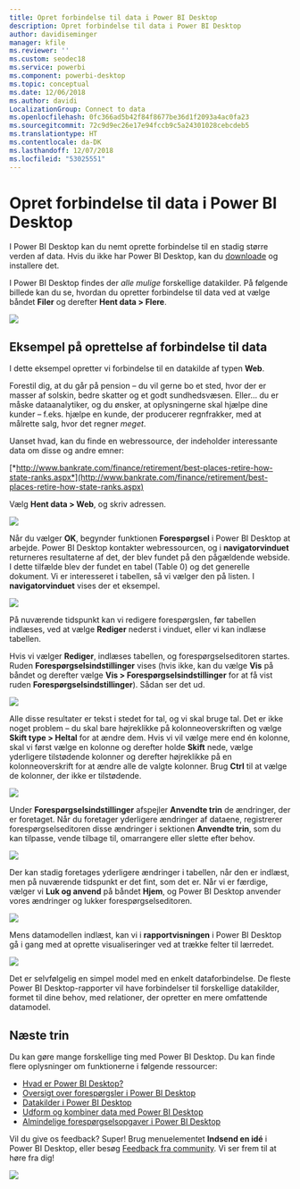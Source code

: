 ```yaml
---
title: Opret forbindelse til data i Power BI Desktop
description: Opret forbindelse til data i Power BI Desktop
author: davidiseminger
manager: kfile
ms.reviewer: ''
ms.custom: seodec18
ms.service: powerbi
ms.component: powerbi-desktop
ms.topic: conceptual
ms.date: 12/06/2018
ms.author: davidi
LocalizationGroup: Connect to data
ms.openlocfilehash: 0fc366ad5b42f84f8677be36d1f2093a4ac0fa23
ms.sourcegitcommit: 72c9d9ec26e17e94fccb9c5a24301028cebcdeb5
ms.translationtype: HT
ms.contentlocale: da-DK
ms.lasthandoff: 12/07/2018
ms.locfileid: "53025551"
---
```

# <a name="connect-to-data-in-power-bi-desktop"></a>Opret forbindelse til data i Power BI Desktop
I Power BI Desktop kan du nemt oprette forbindelse til en stadig større verden af data. Hvis du ikke har Power BI Desktop, kan du [downloade](http://go.microsoft.com/fwlink/?LinkID=521662) og installere det.

I Power BI Desktop findes der *alle mulige* forskellige datakilder. På følgende billede kan du se, hvordan du opretter forbindelse til data ved at vælge båndet **Filer** og derefter **Hent data \> Flere**.

![](media/desktop-connect-to-data/getdatavid_smallv2.gif)

## <a name="example-of-connecting-to-data"></a>Eksempel på oprettelse af forbindelse til data
I dette eksempel opretter vi forbindelse til en datakilde af typen **Web**.

Forestil dig, at du går på pension – du vil gerne bo et sted, hvor der er masser af solskin, bedre skatter og et godt sundhedsvæsen. Eller… du er måske dataanalytiker, og du ønsker, at oplysningerne skal hjælpe dine kunder – f.eks. hjælpe en kunde, der producerer regnfrakker, med at målrette salg, hvor det regner *meget*.

Uanset hvad, kan du finde en webressource, der indeholder interessante data om disse og andre emner:

[*http://www.bankrate.com/finance/retirement/best-places-retire-how-state-ranks.aspx*](http://www.bankrate.com/finance/retirement/best-places-retire-how-state-ranks.aspx)

Vælg **Hent data \> Web**, og skriv adressen.

![](media/desktop-connect-to-data/connecttodata_3.png)

Når du vælger **OK**, begynder funktionen **Forespørgsel** i Power BI Desktop at arbejde. Power BI Desktop kontakter webressourcen, og i **navigatorvinduet** returneres resultaterne af det, der blev fundet på den pågældende webside. I dette tilfælde blev der fundet en tabel (Table 0) og det generelle dokument. Vi er interesseret i tabellen, så vi vælger den på listen. I **navigatorvinduet** vises der et eksempel.

![](media/desktop-connect-to-data/datasources_fromnavigatordialog.png)

På nuværende tidspunkt kan vi redigere forespørgslen, før tabellen indlæses, ved at vælge **Rediger** nederst i vinduet, eller vi kan indlæse tabellen.

Hvis vi vælger **Rediger**, indlæses tabellen, og forespørgselseditoren startes. Ruden **Forespørgselsindstillinger** vises (hvis ikke, kan du vælge **Vis** på båndet og derefter vælge **Vis \> Forespørgselsindstillinger** for at få vist ruden **Forespørgselsindstillinger**). Sådan ser det ud.

![](media/desktop-connect-to-data/designer_gsg_editquery.png)

Alle disse resultater er tekst i stedet for tal, og vi skal bruge tal. Det er ikke noget problem – du skal bare højreklikke på kolonneoverskriften og vælge **Skift type \> Heltal** for at ændre dem. Hvis vi vil vælge mere end én kolonne, skal vi først vælge en kolonne og derefter holde **Skift** nede, vælge yderligere tilstødende kolonner og derefter højreklikke på en kolonneoverskrift for at ændre alle de valgte kolonner. Brug **Ctrl** til at vælge de kolonner, der ikke er tilstødende.

![](media/desktop-connect-to-data/designer_gsg_changedatatype.png)

Under **Forespørgselsindstillinger** afspejler **Anvendte trin** de ændringer, der er foretaget. Når du foretager yderligere ændringer af dataene, registrerer forespørgselseditoren disse ændringer i sektionen **Anvendte trin**, som du kan tilpasse, vende tilbage til, omarrangere eller slette efter behov.

![](media/desktop-connect-to-data/designer_gsg_appliedsteps_changedtype.png)

Der kan stadig foretages yderligere ændringer i tabellen, når den er indlæst, men på nuværende tidspunkt er det fint, som det er. Når vi er færdige, vælger vi **Luk og anvend** på båndet **Hjem**, og Power BI Desktop anvender vores ændringer og lukker forespørgselseditoren.

![](media/desktop-connect-to-data/connecttodata_closenload.png)

Mens datamodellen indlæst, kan vi i **rapportvisningen** i Power BI Desktop gå i gang med at oprette visualiseringer ved at trække felter til lærredet.

![](media/desktop-connect-to-data/connecttodata_dragontoreportview.png)

Det er selvfølgelig en simpel model med en enkelt dataforbindelse. De fleste Power BI Desktop-rapporter vil have forbindelser til forskellige datakilder, formet til dine behov, med relationer, der opretter en mere omfattende datamodel. 

## <a name="next-steps"></a>Næste trin
Du kan gøre mange forskellige ting med Power BI Desktop. Du kan finde flere oplysninger om funktionerne i følgende ressourcer:

* [Hvad er Power BI Desktop?](desktop-what-is-desktop.md)
* [Oversigt over forespørgsler i Power BI Desktop](desktop-query-overview.md)
* [Datakilder i Power BI Desktop](desktop-data-sources.md)
* [Udform og kombiner data med Power BI Desktop](desktop-shape-and-combine-data.md)
* [Almindelige forespørgselsopgaver i Power BI Desktop](desktop-common-query-tasks.md)   

Vil du give os feedback? Super! Brug menuelementet **Indsend en idé** i Power BI Desktop, eller besøg [Feedback fra community](http://community.powerbi.com/t5/Community-Feedback/bd-p/community-feedback). Vi ser frem til at høre fra dig!

![](media/desktop-connect-to-data/sendfeedback.png)

